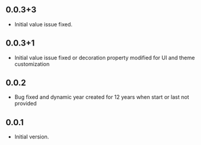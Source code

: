 ## 0.0.3+3
- Initial value issue fixed.

## 0.0.3+1
- Initial value issue fixed or decoration property modified for UI and theme customization

## 0.0.2
- Bug fixed and dynamic year created for 12 years when start or last not provided

## 0.0.1
- Initial version.
